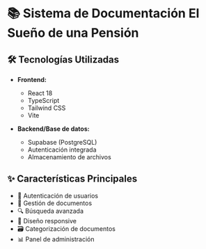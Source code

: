 # 📚 Sistema de Documentación El Sueño de una Pensión

## 🛠️ Tecnologías Utilizadas

- **Frontend:**
  - React 18
  - TypeScript
  - Tailwind CSS
  - Vite

- **Backend/Base de datos:**
  - Supabase (PostgreSQL)
  - Autenticación integrada
  - Almacenamiento de archivos

## ✨ Características Principales

- 🔐 Autenticación de usuarios
- 📝 Gestión de documentos
- 🔍 Búsqueda avanzada
- 📱 Diseño responsive
- 🗃️ Categorización de documentos
- 📊 Panel de administración